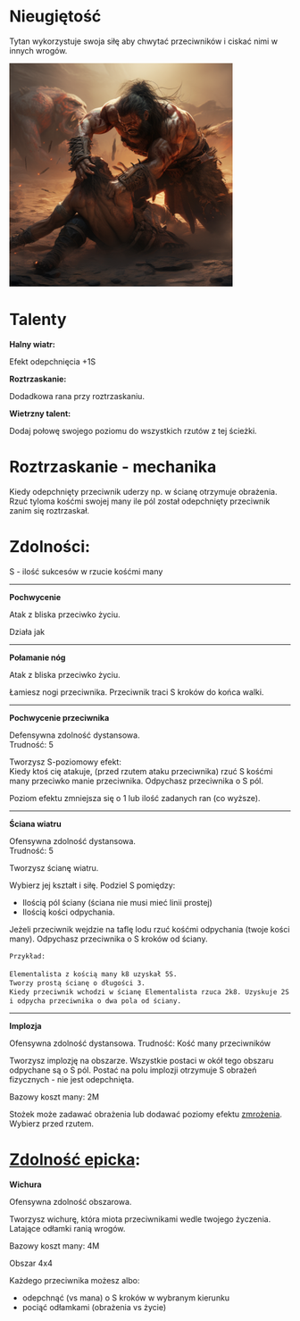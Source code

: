 # Nieugiętość

Tytan wykorzystuje swoja siłę aby chwytać przeciwników i ciskać nimi w innych wrogów.

<img src="imgs/tytan.png" width="400">

# Talenty

**Halny wiatr:**

Efekt odepchnięcia +1S

**Roztrzaskanie:**

Dodadkowa rana przy roztrzaskaniu.

**Wietrzny talent:**

Dodaj połowę swojego poziomu do wszystkich rzutów z tej ścieżki.

# Roztrzaskanie - mechanika

Kiedy odepchnięty przeciwnik uderzy np. w ścianę otrzymuje obrażenia.\
Rzuć tyloma kośćmi swojej many ile pól został odepchnięty przeciwnik zanim się roztrzaskał.

# Zdolności:

S - ilość sukcesów w rzucie kośćmi many

___

**Pochwycenie**

Atak z bliska przeciwko życiu.

Działa jak 
___

**Połamanie nóg**

Atak z bliska przeciwko życiu.

Łamiesz nogi przeciwnika. Przeciwnik traci S kroków do końca walki.
___
**Pochwycenie przeciwnika**

Defensywna zdolność dystansowa.\
Trudność: 5

Tworzysz S-poziomowy efekt:\
Kiedy ktoś cię atakuje, (przed rzutem ataku przeciwnika) rzuć S kośćmi many przeciwko manie przeciwnika. Odpychasz przeciwnika o S pól.

Poziom efektu zmniejsza się o 1 lub ilość zadanych ran (co wyższe).
___
**Ściana wiatru**

Ofensywna zdolność dystansowa.\
Trudność: 5

Tworzysz ścianę wiatru.

Wybierz jej kształt i siłę.
Podziel S pomiędzy:
* Ilością pól ściany (ściana nie musi mieć linii prostej)
* Ilością kości odpychania.

Jeżeli przeciwnik wejdzie na taflę lodu rzuć kośćmi odpychania (twoje kości many). Odpychasz przeciwnika o S kroków od ściany.

```
Przykład:

Elementalista z kością many k8 uzyskał 5S.
Tworzy prostą ścianę o długości 3.
Kiedy przeciwnik wchodzi w ścianę Elementalista rzuca 2k8. Uzyskuje 2S i odpycha przeciwnika o dwa pola od ściany.

```
___
**Implozja**

Ofensywna zdolność dystansowa.
Trudność: Kość many przeciwników

Tworzysz implozję na obszarze. Wszystkie postaci w okół tego obszaru odpychane są o S pól. Postać na polu implozji otrzymuje S obrażeń fizycznych - nie jest odepchnięta.

Bazowy koszt many: 2M

Stożek może zadawać obrażenia lub dodawać poziomy efektu [zmrożenia](/docs/efekty/zmrozenie.md).
Wybierz przed rzutem.

# [Zdolność epicka](/docs/zdolnosc-epicka.md):

**Wichura**

Ofensywna zdolność obszarowa.

Tworzysz wichurę, która miota przeciwnikami wedle twojego życzenia.\
Latające odłamki ranią wrogów.

Bazowy koszt many: 4M

Obszar 4x4

Każdego przeciwnika możesz albo:
* odepchnąć (vs mana) o S kroków w wybranym kierunku
* pociąć odłamkami (obrażenia vs życie)
